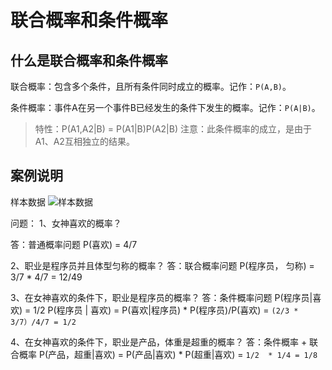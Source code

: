# 联合概率和条件概率

## 什么是联合概率和条件概率

联合概率：包含多个条件，且所有条件同时成立的概率。记作：`P(A,B)`。

条件概率：事件A在另一个事件B已经发生的条件下发生的概率。记作：`P(A|B)`。

> 特性：P(A1,A2|B) = P(A1|B)P(A2|B)
> 注意：此条件概率的成立，是由于A1、A2互相独立的结果。

## 案例说明

样本数据
![样本数据](https://raw.githubusercontent.com/zhusheng/blog/master/ml/18.png)

问题：
1、女神喜欢的概率？

答：普通概率问题
P(喜欢) = 4/7

2、职业是程序员并且体型匀称的概率？
答：联合概率问题
P(程序员， 匀称) = 3/7 * 4/7 = 12/49

3、在女神喜欢的条件下，职业是程序员的概率？
答：条件概率问题
P(程序员|喜欢) = 1/2
P(程序员 | 喜欢) = P(喜欢|程序员) * P(程序员)/P(喜欢) = `(2/3 * 3/7）/4/7 = 1/2`

4、在女神喜欢的条件下，职业是产品，体重是超重的概率？
答：条件概率 + 联合概率
P(产品，超重|喜欢) = P(产品|喜欢) * P(超重|喜欢) = `1/2  * 1/4 = 1/8`
